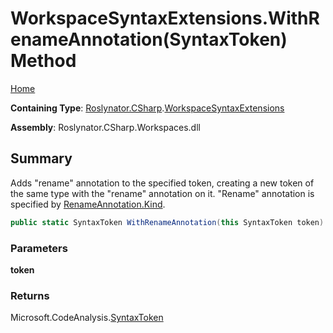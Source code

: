 # WorkspaceSyntaxExtensions\.WithRenameAnnotation\(SyntaxToken\) Method

[Home](../../../../README.md)

**Containing Type**: [Roslynator.CSharp](../../README.md)\.[WorkspaceSyntaxExtensions](../README.md)

**Assembly**: Roslynator\.CSharp\.Workspaces\.dll

## Summary

Adds "rename" annotation to the specified token, creating a new token of the same type with the "rename" annotation on it\.
"Rename" annotation is specified by [RenameAnnotation.Kind](https://docs.microsoft.com/en-us/dotnet/api/microsoft.codeanalysis.codeactions.renameannotation.kind)\.

```csharp
public static SyntaxToken WithRenameAnnotation(this SyntaxToken token)
```

### Parameters

**token**



### Returns

Microsoft\.CodeAnalysis\.[SyntaxToken](https://docs.microsoft.com/en-us/dotnet/api/microsoft.codeanalysis.syntaxtoken)

